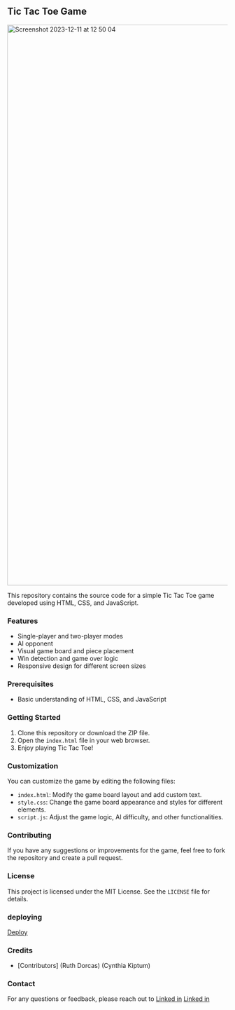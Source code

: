 ## Tic Tac Toe Game

<img width="1280" alt="Screenshot 2023-12-11 at 12 50 04" src="https://github.com/Cindyjeby/the-game/assets/106535441/a900f0de-5481-4001-9586-98d19c8b61b9">








This repository contains the source code for a simple Tic Tac Toe game developed using HTML, CSS, and JavaScript.

### Features

* Single-player and two-player modes
* AI opponent 
* Visual game board and piece placement
* Win detection and game over logic
* Responsive design for different screen sizes

### Prerequisites

* Basic understanding of HTML, CSS, and JavaScript

### Getting Started

1. Clone this repository or download the ZIP file.
2. Open the `index.html` file in your web browser.
3. Enjoy playing Tic Tac Toe!

### Customization

You can customize the game by editing the following files:

* `index.html`: Modify the game board layout and add custom text.
* `style.css`: Change the game board appearance and styles for different elements.
* `script.js`: Adjust the game logic, AI difficulty, and other functionalities.

### Contributing

If you have any suggestions or improvements for the game, feel free to fork the repository and create a pull request.

### License

This project is licensed under the MIT License. See the `LICENSE` file for details.
### deploying
[Deploy](https://cindyjeby.github.io/the-game/.md)

### Credits

* [Contributors]
 (Ruth Dorcas)
 (Cynthia Kiptum)

### Contact

For any questions or feedback, please reach out to 
[Linked in](https://www.linkedin.com/in/ruth-dorcas-66262022b/.md)
[Linked in](https://www.linkedin.com/in/cynthia-kiptum-5140a0271?trk=contact-info.md)



